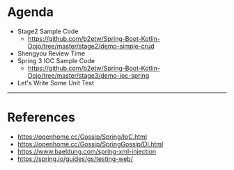 # Agenda
* Stage2 Sample Code
  * https://github.com/b2etw/Spring-Boot-Kotlin-Dojo/tree/master/stage2/demo-simple-crud
* Shengyou Review Time
* Spring 3 IOC Sample Code
  * https://github.com/b2etw/Spring-Boot-Kotlin-Dojo/tree/master/stage3/demo-ioc-spring
* Let's Write Some Unit Test

---

# References
* https://openhome.cc/Gossip/Spring/IoC.html
* https://openhome.cc/Gossip/SpringGossip/DI.html
* https://www.baeldung.com/spring-xml-injection
* https://spring.io/guides/gs/testing-web/
